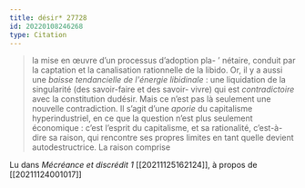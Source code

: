 ```yaml
---
title: désir* 27728
id: 20220108246268
type: Citation
---
```


> la mise en œuvre d’un processus d’adoption pla- ’ nétaire, conduit par la captation et la canalisation rationnelle de la libido. Or, il y a aussi une *baisse tendancielle de l'énergie libidinale* : une liquidation de la singularité (des savoir-faire et des savoir- vivre) qui est *contradictoire* avec la constitution dudésir. Mais ce n’est pas là seulement une nouvelle contradiction. Il s’agit d’une *aporie* du capitalisme hyperindustriel, en ce que la question n’est plus seulement économique : c’est l’esprit du capitalisme, et sa rationalité, c’est-à-dire sa raison, qui rencontre ses propres limites en tant quelle devient autodestructrice. La raison comprise

Lu dans *Mécréance et discrédit 1* [[20211125162124]], à propos de [[20211124001017]]
